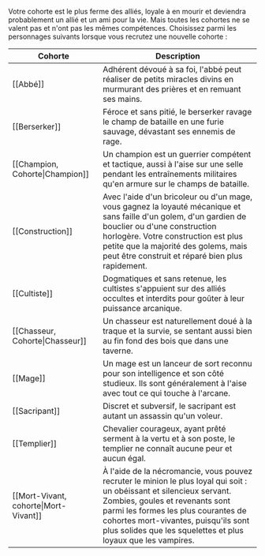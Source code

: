 Votre cohorte est le plus ferme des alliés, loyale à en mourir et deviendra probablement un allié et un ami pour la vie. Mais toutes les cohortes ne se valent pas et n'ont pas les mêmes compétences. Choisissez parmi les personnages suivants lorsque vous recrutez une nouvelle cohorte :

| Cohorte                               | Description                                                                                                                                                                                                                                                                                               |
| ------------------------------------- | --------------------------------------------------------------------------------------------------------------------------------------------------------------------------------------------------------------------------------------------------------------------------------------------------------- |
| [[Abbé]]                              | Adhérent dévoué à sa foi, l'abbé peut réaliser de petits miracles divins en murmurant des prières et en remuant ses mains.                                                                                                                                                                                |
| [[Berserker]]                         | Féroce et sans pitié, le berserker ravage le champ de bataille en une furie sauvage, dévastant ses ennemis de rage.                                                                                                                                                                                       |
| [[Champion, Cohorte\|Champion]]       | Un champion est un guerrier compétent et tactique, aussi à l'aise sur une selle pendant les entraînements militaires qu'en armure sur le champs de bataille.                                                                                                                                              |
| [[Construction]]                      | Avec l'aide d'un bricoleur ou d'un mage, vous gagnez la loyauté mécanique et sans faille d'un golem, d'un gardien de bouclier ou d'une construction horlogère. Votre construction est plus petite que la majorité des golems, mais peut être construit et réparé bien plus rapidement.                    |
| [[Cultiste]]                          | Dogmatiques et sans retenue, les cultistes s'appuient sur des alliés occultes et interdits pour goûter à leur puissance arcanique.                                                                                                                                                                        |
| [[Chasseur, Cohorte\|Chasseur]]       | Un chasseur est naturellement doué à la traque et la survie, se sentant aussi bien au fin fond des bois que dans une taverne.                                                                                                                                                                             |
| [[Mage]]                              | Un mage est un lanceur de sort reconnu pour son intelligence et son côté studieux. Ils sont généralement à l'aise avec tout ce qui touche à l'arcane.                                                                                                                                                     |
| [[Sacripant]]                         | Discret et subversif, le sacripant est autant un assassin qu'un voleur.                                                                                                                                                                                                                                   |
| [[Templier]]                          | Chevalier courageux, ayant prêté serment à la vertu et à son poste, le templier ne connaît aucune peur et aucun égal.                                                                                                                                                                                     |
| [[Mort-Vivant, cohorte\|Mort-Vivant]] | À l'aide de la nécromancie, vous pouvez recruter le minion le plus loyal qui soit : un obéissant et silencieux servant. Zombies, goules et revenants sont parmi les formes les plus courantes de cohortes mort-vivantes, puisqu'ils sont plus solides que les squelettes et plus loyaux que les vampires. |




